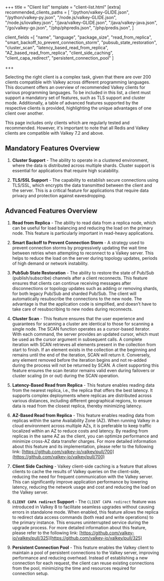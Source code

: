 +++
title = "Client list"
template = "client-list.html"
[extra]
recommended_clients_paths = [
    "/python/valkey-GLIDE.json",
    "/python/valkey-py.json",
    "/node.js/valkey-GLIDE.json",
    "/node.js/iovalkey.json",
    "/java/valkey-GLIDE.json",
    "/java/valkey-java.json",
    "/go/valkey-go.json",
    "/php/phpredis.json",
    "/php/predis.json",
    ] 

client_fields =[
    "name",
    "language",
    "package_size",
    "read_from_replica",
    "smart_backoff_to_prevent_connection_storm",
    "pubsub_state_restoration",
    "cluster_scan",
    "latency_based_read_from_replica",
    "AZ_based_read_from_replica",
    "client_side_caching",
    "client_capa_redirect",
    "persistent_connection_pool"
    ]

+++

Selecting the right client is a complex task, given that there are over 200 clients compatible with Valkey across different programming languages. This document offers an overview of recommended Valkey clients for various programming languages. To be included in this list, a client must support a mandatory set of features, such as TLS support and cluster mode. Additionally, a table of advanced features supported by the respective clients is provided, highlighting the unique advantages of one client over another.

This page includes only clients which are regularly tested and recommended. However, it's important to note that all Redis and Valkey clients are compatible with Valkey 7.2 and above. 

Mandatory Features Overview
----
1. **Cluster Support** - The ability to operate in a clustered environment, where the data is distributed across multiple shards. Cluster support is essential for applications that require high scalability.

2. **TLS/SSL Support** - The capability to establish secure connections using TLS/SSL, which encrypts the data transmitted between the client and the server. This is a critical feature for applications that require data privacy and protection against eavesdropping.

Advanced Features Overview
-----

1. **Read from Replica** - The ability to read data from a replica node, which can be useful for load balancing and reducing the load on the primary node. This feature is particularly important in read-heavy applications.

2. **Smart Backoff to Prevent Connection Storm** - A strategy used to prevent connection storms by progressively updating the wait time between retries when attempting to reconnect to a Valkey server. This helps to reduce the load on the server during topology updates, periods of high demand or network instability.

3. **PubSub State Restoration** - The ability to restore the state of Pub/Sub (publish/subscribe) channels after a client reconnects. This feature ensures that clients can continue receiving messages after disconnections or topology updates such as adding or removing shards, for both legacy Pub/Sub and sharded Pub/Sub. The client will automatically resubscribe the connections to the new node. The advantage is that the application code is simplified, and doesn’t have to take care of resubscribing to new nodes during reconnects.

4. **Cluster Scan** - This feature ensures that the user experience and guarantees for scanning a cluster are identical to those for scanning a single node. The SCAN function operates as a cursor-based iterator. With each command, the server provides an updated cursor, which must be used as the cursor argument in subsequent calls. A complete iteration with SCAN retrieves all elements present in the collection from start to finish. If an element exists in the collection at the beginning and remains until the end of the iteration, SCAN will return it. Conversely, any element removed before the iteration begins and not re-added during the process will not be returned by SCAN. A client supporting this feature ensures the scan iterator remains valid even during failovers or cluster scaling (in or out) during the SCAN operation. 

5. **Latency-Based Read from Replica** - This feature enables reading data from the nearest replica, i.e., the replica that offers the best latency. It supports complex deployments where replicas are distributed across various distances, including different geographical regions, to ensure data is read from the closest replica, thereby minimizing latency.

6. **AZ-Based Read from Replica** - This feature enables reading data from replicas within the same Availability Zone (AZ). When running Valkey in a cloud environment across multiple AZs, it is preferable to keep traffic localized within an AZ to reduce costs and latency. By reading from replicas in the same AZ as the client, you can optimize performance and minimize cross-AZ data transfer charges. For more detailed information about this feature and its implementation, please refer to the following link: [https://github.com/valkey-io/valkey/pull/700](https://github.com/valkey-io/valkey/pull/700)

7. **Client Side Caching** - Valkey client-side caching is a feature that allows clients to cache the results of Valkey queries on the client-side, reducing the need for frequent communication with the Valkey server. This can significantly improve application performance by lowering latency, reducing the network usage and cost and reducing the load on the Valkey server. 

8. **`CLIENT CAPA redirect` Support** - The `CLIENT CAPA redirect` feature was introduced in Valkey 8 to facilitate seamless upgrades without causing errors in standalone mode. When enabled, this feature allows the replica to redirect data access commands (both read and write operations) to the primary instance. This ensures uninterrupted service during the upgrade process. For more detailed information about this feature, please refer to the following link: [https://github.com/valkey-io/valkey/pull/325](https://github.com/valkey-io/valkey/pull/325)

9. **Persistent Connection Pool** - This feature enables the Valkey client to maintain a pool of persistent connections to the Valkey server, improving performance and reducing overhead. Instead of establishing a new connection for each request, the client can reuse existing connections from the pool, minimizing the time and resources required for connection setup.